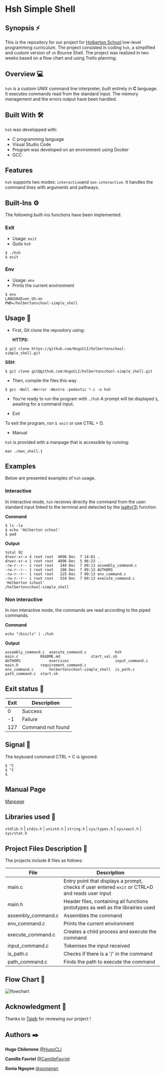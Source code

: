 # Hsh Simple Shell 
 
## Synopsis ⚡️ 
This is the repository for our project for [Holberton School](https://www.holbertonschool.fr/) low-level programming curriculum. The project consisted in coding `hsh`, a simplified and custom version of `sh` Bourne Shell. The project was realized in two weeks based on a flow chart and using Trello planning.
 
## Overview :computer:  
`hsh` is a custom UNIX command line interpreter, built entirely in **C** language. It executes commands read from the standard input.
The memory management and the errors output have been handled.
  
## Built With :hammer_and_wrench: 
  
`hsh` was developped with:  
  
* C programming language
* Visual Studio Code
* Program was developed on an environment using Docker 
* GCC 
 
## Features 

`hsh` supports two modes: `interactive`and `non-interactive`. It handles the command lines with arguments and pathways.
 
## Built-Ins ⚙️  

The following built-ins functions have been implemented:

### Exit

* Usage: `exit`
* Quits `hsh` 

```
$ ./hsh
$ exit
```
 
### Env

* Usage: `env`
* Prints the current environment

```
$ env
LANGUAGE=en_US:en
PWD=/holbertonschool-simple_shell
``` 

## Usage 📖

* First, Git clone the repository using: 

    **HTTPS:**
```
$ git clone https://github.com/HugoCLI/holbertonschool-simple_shell.git
```
   **SSH:** 
```
$ git clone git@github.com:HugoCLI/holbertonschool-simple_shell.git
```

* Then, compile the files this way

```
$ gcc -Wall -Werror -Wextra -pedantic *.c -o hsh
```

* You're ready to run the program with `./hsh`
A prompt will be displayed `$`, awaiting for a command input. 

* Exit

To exit the program, run `$ exit` or use CTRL + D.

* Manual

`hsh` is provided with a manpage that is accessible by running:
```
man ./man_shell.1
```

## Examples

Below are presented examples of `hsh` usage.

### Interactive

In interactive mode, `hsh` receives directly the command from the user: standard input linked to the terminal and detected by the [isatty(3)](https://www.man7.org/linux/man-pages/man3/isatty.3.html) function.

**Command**

```
$ ls -la
$ echo 'Holberton school'
$ pwd
```

**Output**

```
total 92
drwxr-xr-x 4 root root  4096 Dec  7 14:01 .
drwxr-xr-x 1 root root  4096 Dec  5 06:23 ..
-rw-r--r-- 1 root root   344 Dec  7 09:13 assembly_command.c
-rw-r--r-- 1 root root   186 Dec  7 09:13 AUTHORS
-rw-r--r-- 1 root root   225 Dec  7 09:13 env_command.c
-rw-r--r-- 1 root root   554 Dec  7 09:13 execute_command.c
'Holberton school'
/holbertonschool-simple_shell
```

### Non interactive

In non interactive mode, the commands are read according to the piped commands.

**Command**

```
echo "/bin/ls" | ./hsh
```
**Output**

```
assembly_command.c  execute_command.c             hsh              main.c          README.md              start_val.sh
AUTHORS             exercices                     input_command.c  main.h          requirement_command.c
env_command.c       holbertonschool-simple_shell  is_path.c        path_command.c  start.sh
```

## Exit status 👋

| Exit | Description                                     |
|----------|-----------------------------------------------|
|  0     |  Success |
|  -1     |  Failure |
|   127   |  Command not found      |

## Signal 📢

The keyboard command CTRL + C is ignored:

```
$ ^C
$ ^C
$
```

## Manual Page

[Manpage](https://github.com/HugoCLI/holbertonschool-simple_shell/blob/main/man_shell.1) 

## Libraries used 📔

`stdlib.h` | `stdio.h` | `unistd.h` | `string.h` | `sys/types.h` | `sys/wait.h` | `sys/stat.h` 

## Project Files Description 📌

The projects include 8 files as follows: 

| File | Description                                     |
|----------|-----------------------------------------------|
|  main.c     |  Entry point that displays a prompt, checks if user entered `exit` or CTRL+D and reads user input |
|  main.h     |  Header files, containing all functions prototypes as well as the librairies used |
|   assembly_command.c   |   Assembles the command     |
|   env_command.c    |   Prints the current environment    |
|   execute_command.c     |     Creates a child process and execute the command   |
|     input_command.c  | Tokenises the input received  |
|    is_path.c   | Checks if there is a '/' in the command |
|    path_command.c   |  Finds the path to execute the command |

## Flow Chart 📄

![flowchart](https://github.com/HugoCLI/holbertonschool-simple_shell/blob/main/Simple%20Shell-Page-1.drawio.png)

## Acknowledgment 🙏

Thanks to [Taieb](https://github.com/taiebchaabini) for reviewing our project !

## Authors ✒️

**Hugo Chilemme**
[@HugoCLI](https://github.com/HugoCLI)

**Camille Favriel**
[@CamilleFavriel](https://github.com/CamilleFavriel)

**Sonia Nguyen**
[@soniangn](https://github.com/soniangn)
